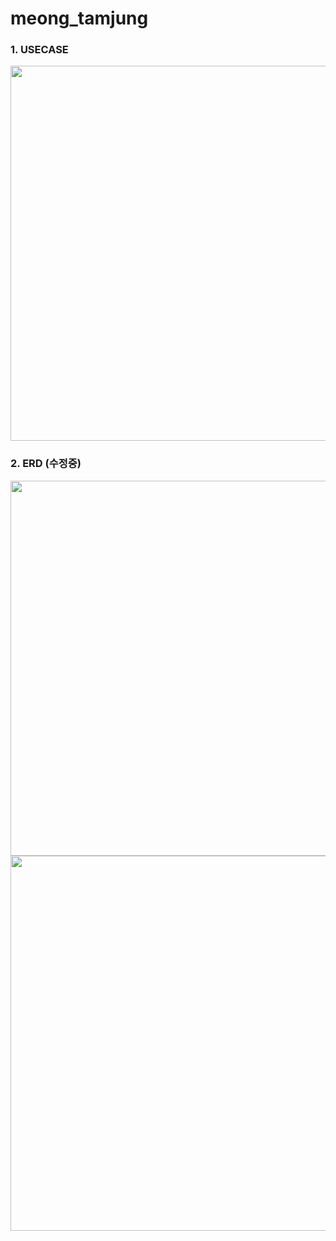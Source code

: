 # meong_tamjung

### 1. USECASE 
<img src="https://user-images.githubusercontent.com/84279479/125884232-8e3cb9c2-c15f-41fa-9cbd-3ce7c60c81f4.png" width="600">

### 2. ERD (수정중)
<img src="https://github.com/sonyujin95/meong_tamjung/blob/main/images/ERD%20-v1.png?raw=true" width="600">
<img src="https://github.com/sonyujin95/meong_tamjung/blob/main/images/ERD%20-v1.png?raw=true" width="600">
